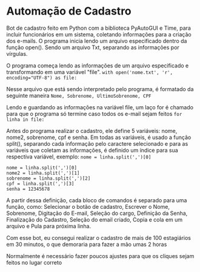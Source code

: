 # Automação de Cadastro

Bot de cadastro feito em Python com a biblioteca PyAutoGUI e Time, para incluir funcionários em um sistema, coletando informações para a criação dos e-mails.
O programa inicia lendo um arquivo especificado dentro da função open(). Sendo um arquivo Txt, separando as informações por vírgulas.

O programa começa lendo as informações de um arquivo especificado e transformando em uma variável "file".
`with open('nome.txt', 'r', encoding="UTF-8") as file:`

Nesse arquivo que está sendo interpretado pelo programa, é formatado da seguinte maneira
`Nome, Sobrenome, UltimoSobrenome, CPF`

Lendo e guardando as informações na variável file, um laço for é chamado para que o programa só termine
caso todos os e-mail sejam feitos
`for linha in file:`

Antes do programa realizar o cadastro, ele define 5 variáveis: nome, nome2, sobrenome, cpf e senha.
Em todas as variáveis, é usado a função split(), separando cada informação pelo caractere selecionado e para as variáveis que coletam as informações, 
é definido um índice para sua respectiva variável, exemplo:
`nome = linha.split(',')[0]`

```
nome = linha.split(',')[0]
nome2 = linha.split(',')[1]
sobrenome = linha.split(',')[2]
cpf = linha.split(',')[3]
senha = 12345678
```

A partir dessa definição, cada bloco de comandos é separado para uma função, como:
Selecionar o botão de cadastro, Escrever o Nome, Sobrenome, Digitação do E-mail, Seleção do cargo,
Definição da Senha, Finalização do Cadastro, Seleção do email criado, Copia e cola em um arquivo e Pula para próxima linha.

Com esse bot, eu consegui realizar o cadastro de mais de 100 estagiários em 30 minutos, o que demoraria para fazer a mão umas 2 horas

Normalmente é necessário fazer poucos ajustes para que os cliques sejam feitos no lugar correto
